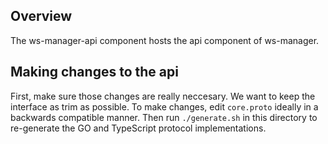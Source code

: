 ## Overview

The ws-manager-api component hosts the api component of ws-manager.

## Making changes to the api

First, make sure those changes are really neccesary. We want to keep the interface as trim as possible.
To make changes, edit `core.proto` ideally in a backwards compatible manner. Then run `./generate.sh` in this directory to re-generate the GO and TypeScript protocol implementations.
